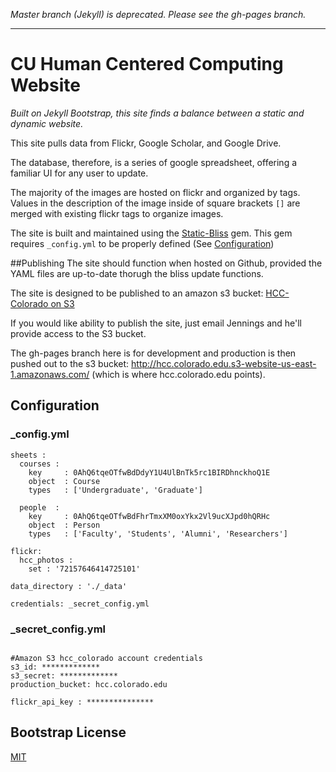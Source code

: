_Master branch (Jekyll) is deprecated.  Please see the gh-pages branch._

--- 

CU Human Centered Computing Website
=====================================
_Built on Jekyll Bootstrap, this site finds a balance between a static and dynamic website._

This site pulls data from Flickr, Google Scholar, and Google Drive.

The database, therefore, is a series of google spreadsheet, offering a familiar UI for any user to update.

The majority of the images are hosted on flickr and organized by tags.  Values in the description of the image inside of square brackets ```[]``` are merged with existing flickr tags to organize images.

The site is built and maintained using the [Static-Bliss](http://github.com/jenningsanderson/Static-Bliss) gem. This gem requires ```_config.yml``` to be properly defined (See [Configuration](#configuration))


##Publishing
The site should function when hosted on Github, provided the YAML files are up-to-date thorugh the bliss update functions.

The site is designed to be published to an amazon s3 bucket:
[HCC-Colorado on S3](http://hcc.colorado.edu.s3-website-us-east-1.amazonaws.com/)

If you would like ability to publish the site, just email Jennings and he'll provide access to the S3 bucket.

The gh-pages branch here is for development and production is then pushed out to the s3 bucket: http://hcc.colorado.edu.s3-website-us-east-1.amazonaws.com/ (which is where hcc.colorado.edu points).

## Configuration

### _config.yml

````
sheets :
  courses :
    key     : 0AhQ6tqeOTfwBdDdyY1U4UlBnTk5rc1BIRDhnckhoQ1E
    object  : Course
    types   : ['Undergraduate', 'Graduate']

  people  :
    key     : 0AhQ6tqeOTfwBdFhrTmxXM0oxYkx2Vl9ucXJpd0hQRHc
    object  : Person
    types   : ['Faculty', 'Students', 'Alumni', 'Researchers']

flickr:
  hcc_photos :
    set : '72157646414725101'

data_directory : './_data'

credentials: _secret_config.yml
````

### _secret_config.yml

````

#Amazon S3 hcc_colorado account credentials
s3_id: *************
s3_secret: *************
production_bucket: hcc.colorado.edu

flickr_api_key : ***************
````

## Bootstrap License
[MIT](http://opensource.org/licenses/MIT)
